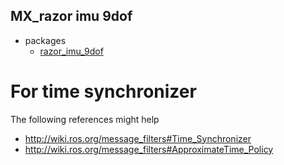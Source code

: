 MX_razor imu 9dof
---

* packages
  * [razor_imu_9dof](http://wiki.ros.org/razor_imu_9dof)


# For time synchronizer

The following references might help
* http://wiki.ros.org/message_filters#Time_Synchronizer
* http://wiki.ros.org/message_filters#ApproximateTime_Policy
